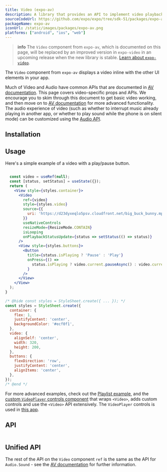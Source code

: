 ```yaml
---
title: Video (expo-av)
description: A library that provides an API to implement video playback and recording in apps.
sourceCodeUrl: https://github.com/expo/expo/tree/sdk-51/packages/expo-av
packageName: expo-av
iconUrl: /static/images/packages/expo-av.png
platforms: ["android", "ios", "web"]
---
```


> **info** The `Video` component from `expo-av`, which is documented on this page, will be replaced by an improved version in `expo-video` in an upcoming release when the new library is stable. [Learn about `expo-video`](video.md).

The `Video` component from `expo-av` displays a video inline with the other UI elements in your app.

Much of Video and Audio have common APIs that are documented in [AV documentation](av.md). This page covers video-specific props and APIs. We encourage you to skim through this document to get basic video working, and then move on to [AV documentation](av.md) for more advanced functionality. The audio experience of video (such as whether to interrupt music already playing in another app, or whether to play sound while the phone is on silent mode) can be customized using the [Audio API](audio.md).

## Installation

## Usage

Here's a simple example of a video with a play/pause button.

```jsx

  const video = useRef(null);
  const [status, setStatus] = useState({});
  return (
    <View style={styles.container}>
      <Video
        ref={video}
        style={styles.video}
        source={{
          uri: 'https://d23dyxeqlo5psv.cloudfront.net/big_buck_bunny.mp4',
        }}
        useNativeControls
        resizeMode={ResizeMode.CONTAIN}
        isLooping
        onPlaybackStatusUpdate={status => setStatus(() => status)}
      />
      <View style={styles.buttons}>
        <Button
          title={status.isPlaying ? 'Pause' : 'Play'}
          onPress={() =>
            status.isPlaying ? video.current.pauseAsync() : video.current.playAsync()
          }
        />
      </View>
    </View>
  );
}

/* @hide const styles = StyleSheet.create({ ... }); */
const styles = StyleSheet.create({
  container: {
    flex: 1,
    justifyContent: 'center',
    backgroundColor: '#ecf0f1',
  },
  video: {
    alignSelf: 'center',
    width: 320,
    height: 200,
  },
  buttons: {
    flexDirection: 'row',
    justifyContent: 'center',
    alignItems: 'center',
  },
});
/* @end */
```

For more advanced examples, check out the [Playlist example](https://github.com/expo/playlist-example/blob/master/App.js), and the [custom `VideoPlayer` controls component](https://github.com/ihmpavel/expo-video-player/blob/master/lib/index.tsx) that wraps `<Video>`, adds custom controls and use the `<Video>` API extensively. The `VideoPlayer` controls is used in [this app](https://github.com/expo/harvard-cs50-app).

## API

```js

```

## Unified API

The rest of the API on the `Video` component `ref` is the same as the API for `Audio.Sound` - see the [AV documentation](av/#playback) for further information.
